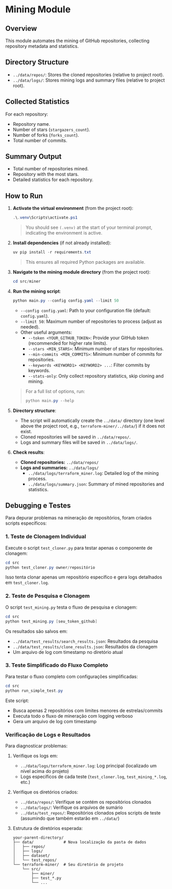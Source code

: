 # Mining Module

## Overview
This module automates the mining of GitHub repositories, collecting repository metadata and statistics.

## Directory Structure
- `../data/repos/`: Stores the cloned repositories (relative to project root).
- `../data/logs/`: Stores mining logs and summary files (relative to project root).

## Collected Statistics
For each repository:
- Repository name.
- Number of stars (`stargazers_count`).
- Number of forks (`forks_count`).
- Total number of commits.

## Summary Output
- Total number of repositories mined.
- Repository with the most stars.
- Detailed statistics for each repository.

## How to Run

1. **Activate the virtual environment** (from the project root):

   ```powershell
   .\.venv\Scripts\activate.ps1
   ```
   > You should see `(.venv)` at the start of your terminal prompt, indicating the environment is active.

2. **Install dependencies** (if not already installed):

   ```powershell
   uv pip install -r requirements.txt
   ```
   > This ensures all required Python packages are available.

3. **Navigate to the mining module directory** (from the project root):

   ```powershell
   cd src/miner
   ```

4. **Run the mining script**:

   ```powershell
   python main.py --config config.yaml --limit 50
   ```
   - `--config config.yaml`: Path to your configuration file (default: `config.yaml`).
   - `--limit 50`: Maximum number of repositories to process (adjust as needed).
   - Other useful arguments:
     - `--token <YOUR_GITHUB_TOKEN>`: Provide your GitHub token (recommended for higher rate limits).
     - `--stars <MIN_STARS>`: Minimum number of stars for repositories.
     - `--min-commits <MIN_COMMITS>`: Minimum number of commits for repositories.
     - `--keywords <KEYWORD1> <KEYWORD2> ...`: Filter commits by keywords.
     - `--stats-only`: Only collect repository statistics, skip cloning and mining.

   > For a full list of options, run:
   > ```powershell
   > python main.py --help
   > ```

5. **Directory structure**:

   - The script will automatically create the `../data/` directory (one level above the project root, e.g., `terraform-miner/../data/`) if it does not exist.
   - Cloned repositories will be saved in `../data/repos/`.
   - Logs and summary files will be saved in `../data/logs/`.

6. **Check results**:

   - **Cloned repositories:** `../data/repos/`
   - **Logs and summaries:** `../data/logs/`
     - `../data/logs/terraform_miner.log`: Detailed log of the mining process.
     - `../data/logs/summary.json`: Summary of mined repositories and statistics.

## Debugging e Testes

Para depurar problemas na mineração de repositórios, foram criados scripts específicos:

### 1. Teste de Clonagem Individual

Execute o script `test_cloner.py` para testar apenas o componente de clonagem:

```powershell
cd src
python test_cloner.py owner/repositório
```

Isso tenta clonar apenas um repositório específico e gera logs detalhados em `test_cloner.log`.

### 2. Teste de Pesquisa e Clonagem

O script `test_mining.py` testa o fluxo de pesquisa e clonagem:

```powershell
cd src
python test_mining.py [seu_token_github]
```

Os resultados são salvos em:
- `../data/test_results/search_results.json`: Resultados da pesquisa
- `../data/test_results/clone_results.json`: Resultados da clonagem
- Um arquivo de log com timestamp no diretório atual

### 3. Teste Simplificado do Fluxo Completo

Para testar o fluxo completo com configurações simplificadas:

```powershell
cd src
python run_simple_test.py
```

Este script:
- Busca apenas 2 repositórios com limites menores de estrelas/commits
- Executa todo o fluxo de mineração com logging verboso
- Gera um arquivo de log com timestamp

### Verificação de Logs e Resultados

Para diagnosticar problemas:

1. Verifique os logs em:
   - `../data/logs/terraform_miner.log`: Log principal (localizado um nível acima do projeto)
   - Logs específicos de cada teste (`test_cloner.log`, `test_mining_*.log`, etc.)

2. Verifique os diretórios criados:
   - `../data/repos/`: Verifique se contém os repositórios clonados
   - `../data/logs/`: Verifique os arquivos de sumário
   - `../data/test_repos/`: Repositórios clonados pelos scripts de teste (assumindo que também estarão em `../data/`)

3. Estrutura de diretórios esperada:
   ```
   your-parent-directory/
   ├── data/             # Nova localização da pasta de dados
   │   ├── repos/        
   │   ├── logs/         
   │   ├── dataset/      
   │   └── test_repos/   
   └── terraform-miner/  # Seu diretório de projeto
       └── src/
           ├── miner/    
           ├── test_*.py 
           └── ...
   ``` 